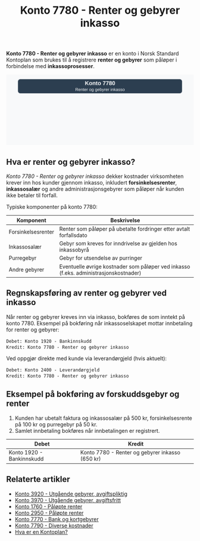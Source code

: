 ﻿---
title: "Konto 7780 - Renter og gebyrer inkasso"
meta_title: "7780-renter-og-gebyrer-inkasso"
meta_description: '**Konto 7780 - Renter og gebyrer inkasso** er en konto i Norsk Standard Kontoplan som brukes til å registrere **renter og gebyrer** som påløper i forbindelse...'
slug: 7780-renter-og-gebyrer-inkasso
type: blog
layout: pages/single
---

**Konto 7780 - Renter og gebyrer inkasso** er en konto i Norsk Standard Kontoplan som brukes til å registrere **renter og gebyrer** som påløper i forbindelse med **inkassoprosesser**.

![Illustrasjon av konto 7780 renter og gebyrer inkasso](7780-renter-og-gebyrer-inkasso-image.svg)

## Hva er renter og gebyrer inkasso?

*Konto 7780 - Renter og gebyrer inkasso* dekker kostnader virksomheten krever inn hos kunder gjennom inkasso, inkludert **forsinkelsesrenter**, **inkassosalær** og andre administrasjonsgebyrer som påløper når kunden ikke betaler til forfall.

Typiske komponenter på konto 7780:

| Komponent          | Beskrivelse                                                                 |
|--------------------|-----------------------------------------------------------------------------|
| Forsinkelsesrenter | Renter som påløper på ubetalte fordringer etter avtalt forfallsdato          |
| Inkassosalær       | Gebyr som kreves for inndrivelse av gjelden hos inkassobyrå                 |
| Purregebyr         | Gebyr for utsendelse av purringer                                            |
| Andre gebyrer      | Eventuelle øvrige kostnader som påløper ved inkasso (f.eks. administrasjonskostnader) |

## Regnskapsføring av renter og gebyrer ved inkasso

Når renter og gebyrer kreves inn via inkasso, bokføres de som inntekt på konto 7780. Eksempel på bokføring når inkassoselskapet mottar innbetaling for renter og gebyrer:

```plaintext
Debet: Konto 1920 - Bankinnskudd
Kredit: Konto 7780 - Renter og gebyrer inkasso
```

Ved oppgjør direkte med kunde via leverandørgjeld (hvis aktuelt):

```plaintext
Debet: Konto 2400 - Leverandørgjeld
Kredit: Konto 7780 - Renter og gebyrer inkasso
```

## Eksempel på bokføring av forskuddsgebyr og renter

1. Kunden har ubetalt faktura og inkassosalær på 500 kr, forsinkelsesrente på 100 kr og purregebyr på 50 kr.
2. Samlet innbetaling bokføres når innbetalingen er registrert.

| Debet                     | Kredit                                            |
|---------------------------|---------------------------------------------------|
| Konto 1920 - Bankinnskudd | Konto 7780 - Renter og gebyrer inkasso (650 kr)    |

## Relaterte artikler

* [Konto 3920 - Utgående gebyrer, avgiftspliktig](/blogs/kontoplan/3920-utgaende-gebyrer-avgiftspliktig "Konto 3920 - Utgående gebyrer, avgiftspliktig")
* [Konto 3970 - Utgående gebyrer, avgiftsfritt](/blogs/kontoplan/3970-utgaende-gebyrer-avgiftsfritt "Konto 3970 - Utgående gebyrer, avgiftsfritt")
* [Konto 1760 - Påløpte renter](/blogs/kontoplan/1760-palopte-renter "Konto 1760 - Påløpte renter: Regnskapsføring av påløpte renteutgifter")
* [Konto 2950 - Påløpte renter](/blogs/kontoplan/2950-palopte-renter "Konto 2950 - Påløpte renter: Regnskapsføring av påløpte renteutgifter")
* [Konto 7770 - Bank og kortgebyrer](/blogs/kontoplan/7770-bank-og-kortgebyrer "Konto 7770 - Bank og kortgebyrer")
* [Konto 7790 - Diverse kostnader](/blogs/kontoplan/7790-diverse-kostnader "Konto 7790 - Diverse kostnader: Registrering av diverse kostnader i Norsk Standard Kontoplan")
* [Hva er en Kontoplan?](/blogs/regnskap/hva-er-kontoplan "Hva er en Kontoplan? Komplett Guide til Kontoplaner i Norsk Regnskap")






